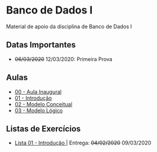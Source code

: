 # Banco de Dados I
Material de apoio da disciplina de Banco de Dados I

## Datas Importantes
- <strike>06/03/2020</strike> 12/03/2020: Primeira Prova

## Aulas
- <a href="aulas/00%20-%20Inaugural/00%20-%20Inaugural.pdf"> 00 - Aula Inaugural </a>
- <a href="aulas/01%20-%20Introdução/01%20-%20Introdução.pdf"> 01 - Introdução </a>
- <a href="aulas/02%20-%20Modelagem%20Conceitual/02%20-%20Modelagem%20Conceitual.pdf"> 02 - Modelo Conceitual </a>
- <a href="aulas/03%20-%20Modelo%20Lógico/03%20-%20Modelo%20Lógico.pdf"> 03 - Modelo Lógico </a>

## Listas de Exercícios
- <a href="atividades/lista01/lista01.pdf"> Lista 01 - Introdução </a> | Entrega: <strike>04/02/2020</strike> 09/03/2020